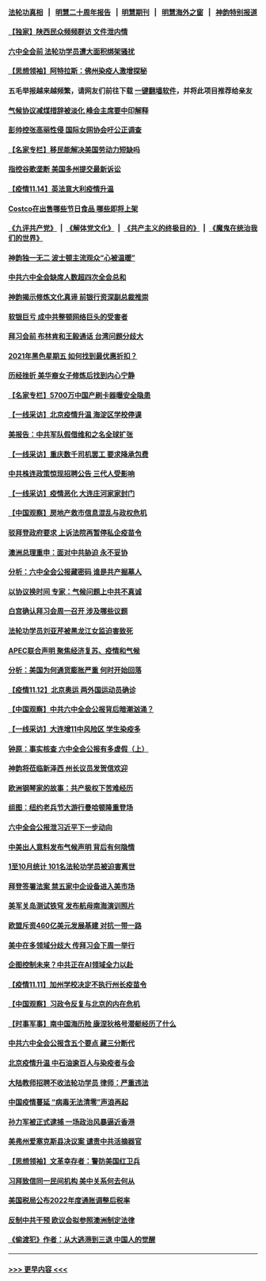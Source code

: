 #### [法轮功真相](https://github.com/gfw-breaker/truth/blob/master/README.md?t=0) &nbsp;&nbsp;|&nbsp;&nbsp; [明慧二十周年报告](https://github.com/gfw-breaker/mh-reports/blob/master/README.md?t=0) &nbsp;&nbsp;|&nbsp;&nbsp;[明慧期刊](https://github.com/gfw-breaker/mh-qikan) &nbsp;&nbsp;|&nbsp;&nbsp; [明慧海外之窗](https://github.com/gfw-breaker/mh-news/blob/master/README.md?t=0) &nbsp;&nbsp;|&nbsp;&nbsp; [神韵特别报道](https://github.com/gfw-breaker/mh-news/blob/master/shenyun.md?t=0)
#### [【独家】陕西民众频频群访 文件泄内情](../pages/nf4514/n13370897.md?t=11151401) 
#### [六中全会前 法轮功学员遭大面积绑架骚扰](../pages/nf4514/n13375690.md?t=11151401) 
#### [【思想领袖】阿特拉斯：佛州染疫人激增探秘](../pages/nf4514/n13345469.md?t=11151401) 
#### 五毛举报越来越频繁，请网友们前往下载 [一键翻墙软件](https://github.com/gfw-breaker/ssr-accounts)，并将此项目推荐给亲友
#### [气候协议减煤措辞被淡化 峰会主席要中印解释](../pages/nf4514/n13375624.md?t=11151401) 
#### [彭帅控张高丽性侵 国际女网协会吁公正调查](../pages/nf4514/n13375614.md?t=11151401) 
#### [【名家专栏】移民能解决美国劳动力短缺吗](../pages/nf4514/n13375319.md?t=11151401) 
#### [指控谷歌垄断 美国多州提交最新诉讼](../pages/nf4514/n13375463.md?t=11151401) 
#### [【疫情11.14】英法意大利疫情升温](../pages/nf4514/n13375527.md?t=11151401) 
#### [Costco在出售哪些节日食品 哪些即将上架](../pages/nf4514/n13372458.md?t=11151401) 
#### [《九评共产党》](https://github.com/begood0513/9ping.md/blob/master/README.md) &nbsp;|&nbsp; [《解体党文化》](../../../../jtdwh.md/blob/master/README.md)  &nbsp;|&nbsp; [《共产主义的终极目的》](../../../../gczydzjmd.md/blob/master/README.md) &nbsp;|&nbsp; [《魔鬼在统治我们的世界》](../../../../mgztzwmdsj.md/blob/master/README.md) 
#### [神韵独一无二 波士顿主流观众“心被温暖”](../pages/nf4514/n13374903.md?t=11151401) 
#### [中共六中全会缺席人数超四次全会总和](../pages/nf4514/n13375064.md?t=11151401) 
#### [神韵揭示修炼文化真谛 前银行资深副总裁推崇](../pages/nf4514/n13374876.md?t=11151401) 
#### [软银巨亏 成中共整顿网络巨头的受害者](../pages/nf4514/n13372487.md?t=11151401) 
#### [拜习会前 布林肯和王毅通话 台湾问题分歧大](../pages/nf4514/n13374563.md?t=11151401) 
#### [2021年黑色星期五 如何找到最优惠折扣？](../pages/nf4514/n13374393.md?t=11151401) 
#### [历经挫折 美华裔女子修炼后找到内心宁静](../pages/nf4514/n13374299.md?t=11151401) 
#### [【名家专栏】5700万中国产刷卡器曝安全隐患](../pages/nf4514/n13373775.md?t=11151401) 
#### [【一线采访】北京疫情升温 海淀区学校停课](../pages/nf4514/n13373521.md?t=11151401) 
#### [美报告：中共军队假借维和之名全球扩张](../pages/nf4514/n13372564.md?t=11151401) 
#### [【一线采访】重庆数千司机罢工 要求降承包费](../pages/nf4514/n13372841.md?t=11151401) 
#### [中共株连政策惊现招聘公告 三代人受影响](../pages/nf4514/n13330731.md?t=11151401) 
#### [【一线采访】疫情恶化 大连庄河家家封门](../pages/nf4514/n13373415.md?t=11151401) 
#### [【中国观察】房地产救市信息混乱与政权危机](../pages/nf4514/n13373361.md?t=11151401) 
#### [驳拜登政府要求 上诉法院再暂停私企疫苗令](../pages/nf4514/n13373043.md?t=11151401) 
#### [澳洲总理重申：面对中共胁迫 永不妥协](../pages/nf4514/n13372845.md?t=11151401) 
#### [分析：六中全会公报藏密码 谁是共产掘墓人](../pages/nf4514/n13372192.md?t=11151401) 
#### [以协议换时间 专家：气候问题上中共不真诚](../pages/nf4514/n13372628.md?t=11151401) 
#### [白宫确认拜习会周一召开 涉及哪些议题](../pages/nf4514/n13372441.md?t=11151401) 
#### [法轮功学员刘亚芹被黑龙江女监迫害致死](../pages/nf4514/n13370209.md?t=11151401) 
#### [APEC联合声明 聚焦经济复苏、疫情和气候](../pages/nf4514/n13372356.md?t=11151401) 
#### [分析：美国为何通货膨胀严重 何时开始回落](../pages/nf4514/n13370596.md?t=11151401) 
#### [【疫情11.12】北京奥运 两外国运动员确诊](../pages/nf4514/n13371604.md?t=11151401) 
#### [【中国观察】中共六中全会公报背后暗潮汹涌？](../pages/nf4514/n13370923.md?t=11151401) 
#### [【一线采访】大连增11中风险区 学生染疫多](../pages/nf4514/n13371370.md?t=11151401) 
#### [钟原：事实核查 六中全会公报有多虚假（上）](../pages/nf4514/n13370570.md?t=11151401) 
#### [神韵将莅临新泽西 州长议员发贺信欢迎](../pages/nf4514/n13370455.md?t=11151401) 
#### [欧洲钢琴家的故事：共产极权下苦难经历](../pages/nf4514/n13368584.md?t=11151401) 
#### [组图：纽约老兵节大游行曼哈顿隆重登场](../pages/nf4514/n13370832.md?t=11151401) 
#### [六中全会公报泄习近平下一步动向](../pages/nf4514/n13370542.md?t=11151401) 
#### [中美出人意料发布气候声明 背后有何隐情](../pages/nf4514/n13370339.md?t=11151401) 
#### [1至10月统计 101名法轮功学员被迫害离世](../pages/nf4514/n13369752.md?t=11151401) 
#### [拜登签署法案 禁五家中企设备进入美市场](../pages/nf4514/n13370379.md?t=11151401) 
#### [美军关岛测试铁穹 发布航母南海演训照片](../pages/nf4514/n13370417.md?t=11151401) 
#### [欧盟斥资460亿美元发展基建 对抗一带一路](../pages/nf4514/n13370048.md?t=11151401) 
#### [美中在多领域分歧大 传拜习会下周一举行](../pages/nf4514/n13370089.md?t=11151401) 
#### [企图控制未来？中共正在AI领域全力以赴](../pages/nf4514/n13369998.md?t=11151401) 
#### [【疫情11.11】加州学校决定不执行州长疫苗令](../pages/nf4514/n13369324.md?t=11151401) 
#### [【中国观察】习政令反复与北京的内在危机](../pages/nf4514/n13369238.md?t=11151401) 
#### [【时事军事】南中国海历险 康涅狄格号潜艇经历了什么](../pages/nf4514/n13369107.md?t=11151401) 
#### [中共六中全会公报含五个要点 藏三分断代](../pages/nf4514/n13369584.md?t=11151401) 
#### [北京疫情升温 中石油逾百人与染疫者与会](../pages/nf4514/n13369273.md?t=11151401) 
#### [大陆教师招聘不收法轮功学员 律师：严重违法](../pages/nf4514/n13365839.md?t=11151401) 
#### [中国疫情蔓延 “病毒无法清零”声浪再起](../pages/nf4514/n13368676.md?t=11151401) 
#### [孙力军被正式逮捕 一场政治风暴逼近香港](../pages/nf4514/n13368556.md?t=11151401) 
#### [美弗州爱塞克斯县决议案 谴责中共活摘器官](../pages/nf4514/n13320919.md?t=11151401) 
#### [【思想领袖】文革幸存者：警防美国红卫兵](../pages/nf4514/n13339289.md?t=11151401) 
#### [习拜致信同一民间机构 美中关系何去何从](../pages/nf4514/n13368086.md?t=11151401) 
#### [美国税局公布2022年度通胀调整后税率](../pages/nf4514/n13368116.md?t=11151401) 
#### [反制中共干预 欧议会拟参照澳洲制定法律](../pages/nf4514/n13366973.md?t=11151401) 
#### [《偷渡犯》作者：从大逃港到三退 中国人的觉醒](../pages/nf4514/n13367458.md?t=11151401) 

----
#### [ >>> 更早内容 <<< ](../indexes/nf4514-earlier.md)
